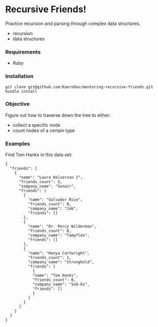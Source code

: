 # Recursive Friends!

Practice recursion and parsing through complex data structures.
- recursion
- data structures


### Requirements
- Ruby


### Installation
```
git clone git@github.com:KaoruDev/mentoring-recursive-friends.git
bundle install
```


### Objective

Figure out how to traverse down the tree to either:
 - collect a specific node
 - count nodes of a certain type

### Examples
Find Tom Hanks in this data set:
```
{
  "friends": [
    {
      "name": "Laura Halvorson I",
      "friends_count": 3,
      "company_name": "Sonair",
      "friends": [
        {
          "name": "Salvador Rice",
          "friends_count": 0,
          "company_name": "Job",
          "friends": []
        },
        {
          "name": "Dr. Percy Wilderman",
          "friends_count": 0,
          "company_name": "Tampflex",
          "friends": []
        },
        {
          "name": "Kenya Cartwright",
          "friends_count": 1,
          "company_name": "Stronghold",
          "friends": [
            {
            "name": "Tom Hanks",
            "friends_count": 0,
            "company_name": "Sub-Ex",
            "friends": []
            }
          ]
        }
      ]
    }
  ]
}
```


